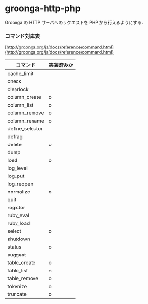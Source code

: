 groonga-http-php
================

Groonga の HTTP サーバへのリクエストを PHP から行えるようにする．

### コマンド対応表

[http://groonga.org/ja/docs/reference/command.html](http://groonga.org/ja/docs/reference/command.html)

| コマンド        | 実装済みか |
|-----------------|------------|
| cache_limit     |            |
| check           |            |
| clearlock       |            |
| column_create   | o          |
| column_list     | o          |
| column_remove   | o          |
| column_rename   | o          |
| define_selector |            |
| defrag          |            |
| delete          | o          |
| dump            |            |
| load            | o          |
| log_level       |            |
| log_put         |            |
| log_reopen      |            |
| normalize       | o          |
| quit            |            |
| register        |            |
| ruby_eval       |            |
| ruby_load       |            |
| select          | o          |
| shutdown        |            |
| status          | o          |
| suggest         |            |
| table_create    | o          |
| table_list      | o          |
| table_remove    | o          |
| tokenize        | o          |
| truncate        | o          |
